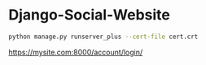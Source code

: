 # Django-Social-Website

```bash
python manage.py runserver_plus --cert-file cert.crt
```

https://mysite.com:8000/account/login/
